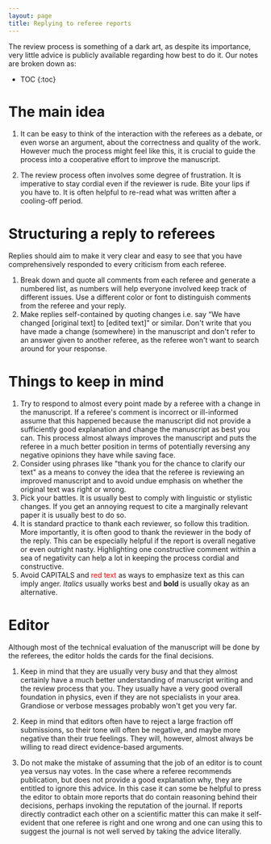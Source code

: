 ```yaml
---
layout: page
title: Replying to referee reports
---
```


The review process is something of a dark art, as despite its importance, very little advice is publicly available regarding how best to do it. Our notes are broken down as:

* TOC
{:toc}


# The main idea

1. It can be easy to think of the interaction with the referees as a debate, or even worse an argument, about the correctness and quality of the work. However much the process might feel like this, it is crucial to guide the process into a cooperative effort to improve the manuscript.

1. The review process often involves some degree of frustration. It is imperative to stay cordial even if the reviewer is rude. Bite your lips if you have to. It is often helpful to re-read what was written after a cooling-off period.


# Structuring a reply to referees
Replies should aim to make it very clear and easy to see that you have comprehensively responded to every criticism from each referee.
1. Break down and quote all comments from each referee and generate a numbered list, as numbers will help everyone involved keep track of different issues. Use a different color or font to distinguish comments from the referee and your reply.
1.  Make replies self-contained by quoting changes i.e. say “We have changed [original text] to [edited text]" or similar. Don't write that you have made a change (somewhere) in the manuscript and don't refer to an answer given to another referee, as the referee won't want to search around for your response.

# Things to keep in mind
1. Try to respond to almost every point made by a referee with a change in the manuscript. If a referee's comment is incorrect or ill-informed assume that this happened because the manuscript did not provide a sufficiently good explanation and change the manuscript as best you can. This process almost always improves the manuscript and puts the referee in a much better position in terms of potentially reversing any negative opinions they have while saving face.
1. Consider using phrases like "thank you for the chance to clarify our text" as a means to convey the idea that the referee is reviewing an improved manuscript and to avoid undue emphasis on whether the original text was right or wrong.
1. Pick your battles. It is usually best to comply with linguistic or stylistic changes. If you get an annoying request to cite a marginally relevant paper it is usually best to do so.
1. It is standard practice to thank each reviewer, so follow this tradition. More importantly, it is often good to thank the reviewer in the body of the reply. This can be especially helpful if the report is overall negative or even outright nasty. Highlighting one constructive comment within a sea of negativity can help a lot in keeping the process cordial and constructive.
1. Avoid CAPITALS and <span style="color:red">red text</span> as ways to emphasize text as this can imply anger. *Italics* usually works best and **bold** is usually okay as an alternative.

# Editor
Although most of the technical evaluation of the manuscript will be done by the referees, the editor holds the cards for the final decisions.

1. Keep in mind that they are usually very busy and that they almost certainly have a much better understanding of manuscript writing and the review process that you. They usually have a very good overall foundation in physics, even if they are not specialists in your area. Grandiose or verbose messages probably won't get you very far.

1. Keep in mind that editors often have to reject a large fraction off submissions, so their tone will often be negative, and maybe more negative than their true feelings. They will, however, almost always be willing to read direct evidence-based arguments.  

1. Do not make the mistake of assuming that the job of an editor is to count yea versus nay votes. In the case where a referee recommends publication, but does not provide a good explanation why, they are entitled to ignore this advice. In this case it can some be helpful to press the editor to obtain more reports that do contain reasoning behind their decisions, perhaps invoking the reputation of the journal. If reports directly contradict each other on a scientific matter this can make it self-evident that one referee is right and one wrong and one can using this to suggest the journal is not well served by taking the advice literally.
